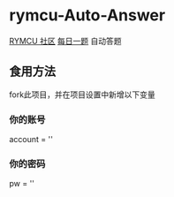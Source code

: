 # rymcu-Auto-Answer
[RYMCU 社区](https://rymcu.com) [每日一题](https://rymcu.com/answer) 自动答题
## 食用方法 
fork此项目，并在项目设置中新增以下变量
### 你的账号
account = ''
### 你的密码
pw = ''